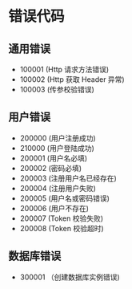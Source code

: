 # 错误代码 #

## 通用错误 ##


- 100001    (Http 请求方法错误)
- 100002    (Http 获取 Header 异常)
- 100003    (传参校验错误)

## 用户错误 ##

- 200000 (用户注册成功)
- 210000 (用户登陆成功)
- 200001 (用户名必填)
- 200002 (密码必填)
- 200003 (注册用户名已经存在)
- 200004 (注册用户失败)
- 200005 (用户名或密码错误)
- 200006 (用户不存在)
- 200007 (Token 校验失败)
- 200008 (Token 校验超时)

## 数据库错误 ##

- 300001 （创建数据库实例错误)
